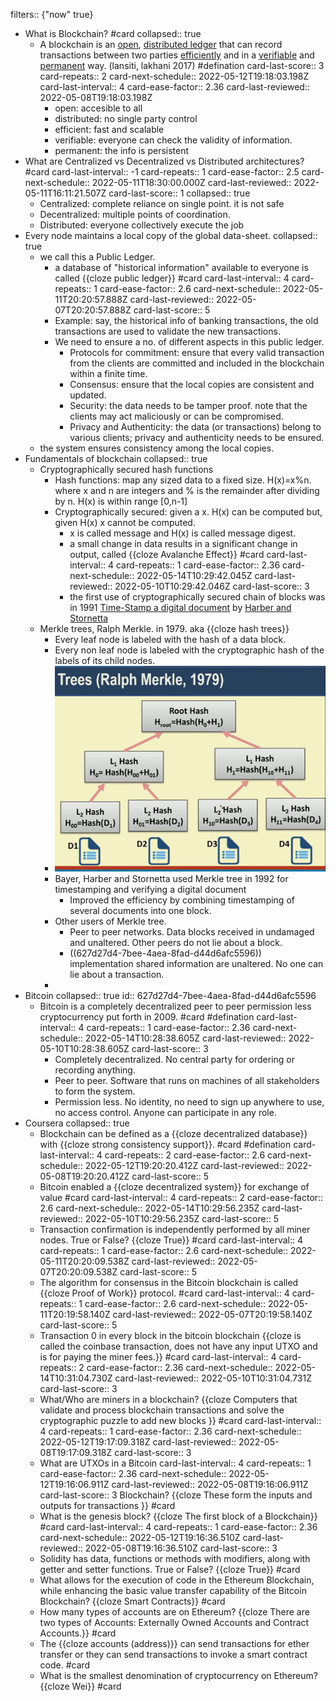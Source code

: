 filters:: {"now" true}

- What is  Blockchain? #card
  collapsed:: true
	- A blockchain is an <ins>open</ins>, <ins>distributed ledger</ins>  that can record transactions between two parties <ins>efficiently</ins>  and in a <ins>verifiable</ins> and <ins>permanent</ins> way. (lansiti, lakhani 2017) #defination
	  card-last-score:: 3
	  card-repeats:: 2
	  card-next-schedule:: 2022-05-12T19:18:03.198Z
	  card-last-interval:: 4
	  card-ease-factor:: 2.36
	  card-last-reviewed:: 2022-05-08T19:18:03.198Z
		- open: accesible to all
		- distributed: no single party control
		- efficient: fast and scalable
		- verifiable: everyone can check the validity of information.
		- permanent: the info is persistent
- What are Centralized vs Decentralized vs Distributed architectures? #card
  card-last-interval:: -1
  card-repeats:: 1
  card-ease-factor:: 2.5
  card-next-schedule:: 2022-05-11T18:30:00.000Z
  card-last-reviewed:: 2022-05-11T16:11:21.507Z
  card-last-score:: 1
  collapsed:: true
	- Centralized: complete reliance on single point. it is not safe
	- Decentralized: multiple points of coordination.
	- Distributed: everyone collectively execute the job
- Every node maintains a local copy of the global data-sheet.
  collapsed:: true
	- we call this a Public Ledger.
		- a database of "historical information" available to everyone is called {{cloze public ledger}} #card
		  card-last-interval:: 4
		  card-repeats:: 1
		  card-ease-factor:: 2.6
		  card-next-schedule:: 2022-05-11T20:20:57.888Z
		  card-last-reviewed:: 2022-05-07T20:20:57.888Z
		  card-last-score:: 5
		- Example: say, the historical info of banking transactions, the old transactions are used to validate the new transactions.
		- We need to ensure a no. of different aspects in this public ledger.
			- Protocols for commitment: ensure that every valid transaction from the clients are committed and included in the blockchain within a finite time.
			- Consensus: ensure that the local copies are consistent and updated.
			- Security: the data needs to be tamper proof. note that the clients may act maliciously or can be compromised.
			- Privacy and Authenticity: the data (or transactions) belong to various clients; privacy and authenticity needs to be ensured.
	- the system ensures consistency among the local copies.
- Fundamentals of blockchain
  collapsed:: true
	- Cryptographically secured hash functions
		- Hash functions: map any sized data to a fixed size. H(x)=x%n. where x and n are integers and % is the remainder after dividing by n. H(x) is within range [0,n-1]
		- Cryptographically secured: given a x. H(x) can be computed but, given H(x) x cannot be computed.
			- x is called message and H(x) is called message digest.
			- a small change in data results in a significant change in output, called {{cloze Avalanche Effect}} #card
			  card-last-interval:: 4
			  card-repeats:: 1
			  card-ease-factor:: 2.36
			  card-next-schedule:: 2022-05-14T10:29:42.045Z
			  card-last-reviewed:: 2022-05-10T10:29:42.046Z
			  card-last-score:: 3
			- the first use of cryptographically secured chain of blocks was in 1991 <ins>Time-Stamp a digital document</ins> by <ins>Harber and Stornetta</ins>
	- Merkle trees, Ralph Merkle. in 1979. aka {{cloze hash trees}}
		- Every leaf node is labeled with the hash of a data block.
		- Every non leaf node is labeled with the cryptographic hash of the labels of its child nodes.
		- ![Screenshot (16).png](../assets/Screenshot_(16)_1652437959505_0.png)
		- Bayer, Harber and Stornetta used Merkle tree in 1992 for timestamping and verifying a digital document
			- Improved the efficiency by combining timestamping of several documents into one block.
		- Other users of Merkle tree.
			- Peer to peer networks. Data blocks received in undamaged and unaltered. Other peers do not lie about a block.
			- ((627d27d4-7bee-4aea-8fad-d44d6afc5596)) implementation shared information are unaltered. No one can lie about a transaction.
		-
- Bitcoin
  collapsed:: true
  id:: 627d27d4-7bee-4aea-8fad-d44d6afc5596
	- Bitcoin is a completely decentralized peer to peer permission less cryptocurrency put forth in 2009. #card #defination
	  card-last-interval:: 4
	  card-repeats:: 1
	  card-ease-factor:: 2.36
	  card-next-schedule:: 2022-05-14T10:28:38.605Z
	  card-last-reviewed:: 2022-05-10T10:28:38.605Z
	  card-last-score:: 3
		- Completely decentralized. No central party for ordering or recording anything.
		- Peer to peer. Software that runs on machines of all stakeholders to form the system.
		- Permission less. No identity, no need to sign up anywhere to use, no access control. Anyone can participate in any role.
- Coursera
  collapsed:: true
	- Blockchain can be defined as a {{cloze decentralized database}}  with {{cloze strong consistency support}}. #card #defination
	  card-last-interval:: 4
	  card-repeats:: 2
	  card-ease-factor:: 2.6
	  card-next-schedule:: 2022-05-12T19:20:20.412Z
	  card-last-reviewed:: 2022-05-08T19:20:20.412Z
	  card-last-score:: 5
	- Bitcoin enabled a {{cloze decentralized system}} for exchange of value #card
	  card-last-interval:: 4
	  card-repeats:: 2
	  card-ease-factor:: 2.6
	  card-next-schedule:: 2022-05-14T10:29:56.235Z
	  card-last-reviewed:: 2022-05-10T10:29:56.235Z
	  card-last-score:: 5
	- Transaction confirmation is independently performed by all miner nodes. True or False? {{cloze True}} #card
	  card-last-interval:: 4
	  card-repeats:: 1
	  card-ease-factor:: 2.6
	  card-next-schedule:: 2022-05-11T20:20:09.538Z
	  card-last-reviewed:: 2022-05-07T20:20:09.538Z
	  card-last-score:: 5
	- The algorithm for consensus in the Bitcoin blockchain is called {{cloze Proof of Work}} protocol. #card
	  card-last-interval:: 4
	  card-repeats:: 1
	  card-ease-factor:: 2.6
	  card-next-schedule:: 2022-05-11T20:19:58.140Z
	  card-last-reviewed:: 2022-05-07T20:19:58.140Z
	  card-last-score:: 5
	- Transaction 0 in every block in the bitcoin blockchain {{cloze is called the coinbase transaction, does not have any input UTXO and is for paying the miner fees.}} #card
	  card-last-interval:: 4
	  card-repeats:: 2
	  card-ease-factor:: 2.36
	  card-next-schedule:: 2022-05-14T10:31:04.730Z
	  card-last-reviewed:: 2022-05-10T10:31:04.731Z
	  card-last-score:: 3
	- What/Who are miners in a blockchain? {{cloze Computers that validate and process blockchain transactions and solve the cryptographic puzzle to add new blocks }} #card
	  card-last-interval:: 4
	  card-repeats:: 1
	  card-ease-factor:: 2.36
	  card-next-schedule:: 2022-05-12T19:17:09.318Z
	  card-last-reviewed:: 2022-05-08T19:17:09.318Z
	  card-last-score:: 3
	- What are UTXOs in a Bitcoin 
	  card-last-interval:: 4
	  card-repeats:: 1
	  card-ease-factor:: 2.36
	  card-next-schedule:: 2022-05-12T19:16:06.911Z
	  card-last-reviewed:: 2022-05-08T19:16:06.911Z
	  card-last-score:: 3
	  Blockchain? {{cloze These form the inputs and outputs for transactions  }} #card
	- What is the genesis block? {{cloze The first block of a Blockchain}} #card
	  card-last-interval:: 4
	  card-repeats:: 1
	  card-ease-factor:: 2.36
	  card-next-schedule:: 2022-05-12T19:16:36.510Z
	  card-last-reviewed:: 2022-05-08T19:16:36.510Z
	  card-last-score:: 3
	- Solidity has data, functions or methods with modifiers, along with getter and setter functions. True or False? {{cloze True}} #card
	- What allows for the execution of code in the Ethereum Blockchain, while enhancing the basic value transfer capability of the Bitcoin Blockchain? {{cloze Smart Contracts}} #card
	- How many types of accounts are on Ethereum? {{cloze There are two types of Accounts: Externally Owned Accounts and Contract Accounts.}} #card
	- The {{cloze accounts (address)}} can send transactions for ether transfer or they can send transactions to invoke a smart contract code. #card
	- What is the smallest denomination of cryptocurrency on Ethereum? {{cloze Wei}} #card